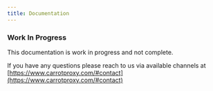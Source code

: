 ```yaml
---
title: Documentation
---
```


### Work In Progress

This documentation is work in progress and not complete. 

If you have any questions please reach to us via available channels at [https://www.carrotproxy.com/#contact](https://www.carrotproxy.com/#contact)